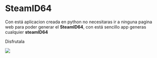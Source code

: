 # SteamID64


Con está aplicacion creada en python no necesitaras ir a ninguna pagina web para poder generar el <b>SteamID64</b>, con está sencillo app generas cualquier <b>steamID64</b>




Disfrutala


<img src="https://img.icons8.com/color/452/twitter--v1.png">
